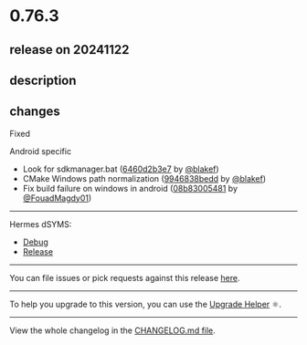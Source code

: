 # 0.76.3

## release on 20241122

## description

## changes

Fixed

Android specific

* Look for sdkmanager.bat (<a href="https://github.com/facebook/react-native/commit/6460d2b3e74c3a6e4075e9f12304c16427c3b1b2">6460d2b3e7</a> by <a href="https://github.com/blakef">@blakef</a>)
* CMake Windows path normalization (<a href="https://github.com/facebook/react-native/commit/9946838beddac549053a3ba3eb3b1b49c22a3fd9">9946838bedd</a> by <a href="https://github.com/blakef">@blakef</a>)
* Fix build failure on windows in android (<a href="https://github.com/facebook/react-native/commit/08b830054812f4011becbbacdf1525701225df39">08b83005481</a> by <a href="https://github.com/FouadMagdy01">@FouadMagdy01</a>)

*** ** * ** ***

Hermes dSYMS:

* <a href="https://repo1.maven.org/maven2/com/facebook/react/react-native-artifacts/0.76.3/react-native-artifacts-0.76.3-hermes-framework-dSYM-debug.tar.gz" rel="nofollow">Debug</a>
* <a href="https://repo1.maven.org/maven2/com/facebook/react/react-native-artifacts/0.76.3/react-native-artifacts-0.76.3-hermes-framework-dSYM-release.tar.gz" rel="nofollow">Release</a>

*** ** * ** ***

You can file issues or pick requests against this release <a href="https://github.com/reactwg/react-native-releases/issues/new/choose">here</a>.

*** ** * ** ***

To help you upgrade to this version, you can use the <a href="https://react-native-community.github.io/upgrade-helper/" rel="nofollow">Upgrade Helper</a> ⚛️.

*** ** * ** ***

View the whole changelog in the <a href="https://github.com/facebook/react-native/blob/main/CHANGELOG.md">CHANGELOG.md file</a>.

